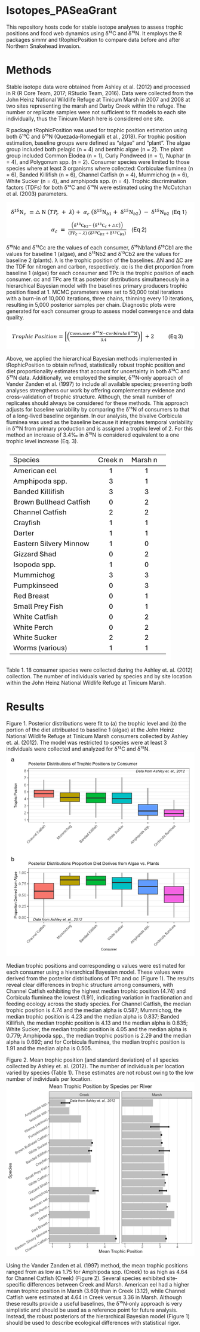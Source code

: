 # Isotopes_PASeaGrant
This repository hosts code for stable isotope analyses to assess trophic positions and food web dynamics using δ¹³C and δ¹⁵N. It employs the R packages simmr and tRophicPosition to compare data before and after Northern Snakehead invasion.

# Methods
Stable isotope data were obtained from Ashley et al. (2012) and processed in R (R Core Team, 2017; RStudio Team, 2016). Data were collected from the John Heinz National Wildlife Refuge at Tinicum Marsh in 2007 and 2008 at two sites representing the marsh and Darby Creek within the refuge. The number or replicate samples were not sufficient to fit models to each site individually, thus the Tinicum Marsh here is considered one site.

R package tRophicPosition was used for trophic position estimation using both δ¹³C and δ¹⁵N (Quezada‐Romegialli et al., 2018). For trophic position estimation, baseline groups were defined as “algae” and “plant”. The algae group included both pelagic (n = 4) and benthic algae (n = 2). The plant group included Common Elodea (n = 1), Curly Pondweed (n = 1), Nuphar (n = 4), and Polygonum spp. (n = 2). Consumer species were limited to those species where at least 3 organisms where collected: Corbiculae fluminea (n = 6), Banded Killifish (n = 6), Channel Catfish (n = 4), Mummichog (n = 6), White Sucker (n = 4), and amphipods spp. (n = 4). Trophic discrimination factors (TDFs) for both δ¹³C and δ¹⁵N were estimated using the McCutchan et al. (2003) parameters. 

![Alternative Text](Equations_as_Image_1.png)

δ¹⁵Nc and δ¹³Cc are the values of each consumer, δ¹⁵Nb1and δ¹³Cb1 are the values for baseline 1 (algae), and δ¹⁵Nb2 and δ¹³Cb2 are the values for baseline 2 (plants). λ is the trophic position of the baselines. ∆N and ∆C are the TDF for nitrogen and carbon, respectively. αc is the diet proportion from baseline 1 (algae) for each consumer and TPc is the trophic position of each consumer. αc and TPc are fit as posterior distributions simultaneously in a hierarchical Bayesian model with the baselines primary producers trophic position fixed at 1. MCMC parameters were set to 50,000 total iterations with a burn-in of 10,000 iterations, three chains, thinning every 10 iterations, resulting in 5,000 posterior samples per chain. Diagnostic plots were generated for each consumer group to assess model convergence and data quality.

![Alternative Text](Equations_as_Image_2.png)

Above, we applied the hierarchical Bayesian methods implemented in tRophicPosition to obtain refined, statistically robust trophic position and diet proportionality estimates that account for uncertainty in both δ¹³C and δ¹⁵N data. Additionally, we employed the simpler, δ¹⁵N‐only approach of Vander Zanden et al. (1997) to include all available species; presenting both analyses strengthens our work by offering complementary evidence and cross-validation of trophic structure. Although, the small number of replicates should always be considered for these methods. This approach adjusts for baseline variability by comparing the δ¹⁵N of consumers to that of a long-lived baseline organism. In our analysis, the bivalve Corbicula fluminea was used as the baseline because it integrates temporal variability in δ¹⁵N from primary production and is assigned a trophic level of 2. For this method an increase of 3.4‰ in δ¹⁵N is considered equivalent to a one trophic level increase (Eq. 3).

![Alternative Text](Sample_n_Table_Img.png)

Table 1. 18 consumer species were collected during the Ashley et. al. (2012) collection. The number of individuals varied by species and by site location within the John Heinz National Wildlife Refuge at Tinicum Marsh.

# Results
Figure 1. Posterior distributions were fit to (a) the trophic level and (b) the portion of the diet attribuated to baseline 1 (algae) at the John Heinz National Wildlife Refuge at Tinicum Marsh consumers collected by Ashley et. al.  (2012). The model was restricted to species were at least 3 individuals were collected and analyzed for δ¹³C and δ¹⁵N.
![Alternative Text](TrophicPositions_Combined.png)

Median trophic positions and corresponding α values were estimated for each consumer using a hierarchical Bayesian model. These values were derived from the posterior distributions of TPc and αc (Figure 1). The results reveal clear differences in trophic structure among consumers, with Channel Catfish exhibiting the highest median trophic position (4.74) and Corbicula fluminea the lowest (1.91), indicating variation in fractionation and feeding ecology across the study species. For Channel Catfish, the median trophic position is 4.74 and the median alpha is 0.587; Mummichog, the median trophic position is 4.23 and the median alpha is 0.837; Banded Killifish, the median trophic position is 4.13 and the median alpha is 0.835; White Sucker, the median trophic position is 4.05 and the median alpha is 0.779; Amphipoda spp., the median trophic position is 2.29 and the median alpha is 0.692; and for Corbicula fluminea, the median trophic position is 1.91 and the median alpha is 0.505.

Figure 2. Mean trophic position (and standard deviation) of all species collected by Ashley et. al. (2012). The number of individuals per location varied by species (Table 1). These estimates are not robust owing to the low number of individuals per location.
![Alternative Text](TP_Nonly_Ashley_2012.png)

Using the Vander Zanden et al. (1997) method, the mean trophic positions ranged from as low as 1.75 for Amphipoda spp. (Creek) to as high as 4.64 for Channel Catfish (Creek) (Figure 2). Several species exhibited site‐specific differences between Creek and Marsh. American eel had a higher mean trophic position in Marsh (3.60) than in Creek (3.12), while Channel Catfish were estimated at 4.64 in Creek versus 3.36 in Marsh. Although these results provide a useful baselines, the δ¹⁵N‐only approach is very simplistic and should be used as a reference point for future analysis. Instead, the robust posteriors of the hierarchical Bayesian model (Figure 1) should be used to describe ecological differences with statistical rigor.
